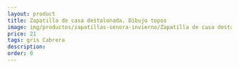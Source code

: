 ```yaml
---
layout: product
title: Zapatilla de casa destalonada. Dibujo topos
image: img/productos/zapatillas-senora-invierno/Zapatilla de casa destalonada. Dibujo topos=21=gris Cabrera.webp
price: 21
tags: gris Cabrera
description: 
order: 0
---
```


